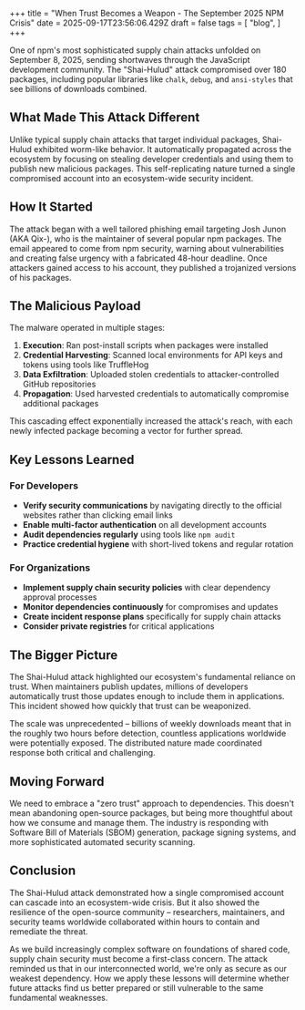 +++
title = "When Trust Becomes a Weapon - The September 2025 NPM Crisis"
date = 2025-09-17T23:56:06.429Z
draft = false
tags = [
    "blog",
]
+++

One of npm's most sophisticated supply chain attacks unfolded on September 8, 2025, sending shortwaves through the JavaScript development community. The "Shai-Hulud" attack compromised over 180 packages, including popular libraries like `chalk`, `debug`, and `ansi-styles` that see billions of downloads combined.

## What Made This Attack Different

Unlike typical supply chain attacks that target individual packages, Shai-Hulud exhibited worm-like behavior. It automatically propagated across the ecosystem by focusing on stealing developer credentials and using them to publish new malicious packages. This self-replicating nature turned a single compromised account into an ecosystem-wide security incident.

## How It Started

The attack began with a well tailored phishing email targeting Josh Junon (AKA Qix-), who is the maintainer of several popular npm packages. The email appeared to come from npm security, warning about vulnerabilities and creating false urgency with a fabricated 48-hour deadline. Once attackers gained access to his account, they published a trojanized versions of his packages.

## The Malicious Payload

The malware operated in multiple stages:

1. **Execution**: Ran post-install scripts when packages were installed
2. **Credential Harvesting**: Scanned local environments for API keys and tokens using tools like TruffleHog
3. **Data Exfiltration**: Uploaded stolen credentials to attacker-controlled GitHub repositories
4. **Propagation**: Used harvested credentials to automatically compromise additional packages

This cascading effect exponentially increased the attack's reach, with each newly infected package becoming a vector for further spread.

## Key Lessons Learned

### For Developers

- **Verify security communications** by navigating directly to the official websites rather than clicking email links
- **Enable multi-factor authentication** on all development accounts
- **Audit dependencies regularly** using tools like `npm audit`
- **Practice credential hygiene** with short-lived tokens and regular rotation

### For Organizations

- **Implement supply chain security policies** with clear dependency approval processes
- **Monitor dependencies continuously** for compromises and updates
- **Create incident response plans** specifically for supply chain attacks
- **Consider private registries** for critical applications

## The Bigger Picture

The Shai-Hulud attack highlighted our ecosystem's fundamental reliance on trust. When maintainers publish updates, millions of developers automatically trust those updates enough to include them in applications. This incident showed how quickly that trust can be weaponized.

The scale was unprecedented – billions of weekly downloads meant that in the roughly two hours before detection, countless applications worldwide were potentially exposed. The distributed nature made coordinated response both critical and challenging.

## Moving Forward

We need to embrace a "zero trust" approach to dependencies. This doesn't mean abandoning open-source packages, but being more thoughtful about how we consume and manage them. The industry is responding with Software Bill of Materials (SBOM) generation, package signing systems, and more sophisticated automated security scanning.

## Conclusion

The Shai-Hulud attack demonstrated how a single compromised account can cascade into an ecosystem-wide crisis. But it also showed the resilience of the open-source community – researchers, maintainers, and security teams worldwide collaborated within hours to contain and remediate the threat.

As we build increasingly complex software on foundations of shared code, supply chain security must become a first-class concern. The attack reminded us that in our interconnected world, we're only as secure as our weakest dependency. How we apply these lessons will determine whether future attacks find us better prepared or still vulnerable to the same fundamental weaknesses.
